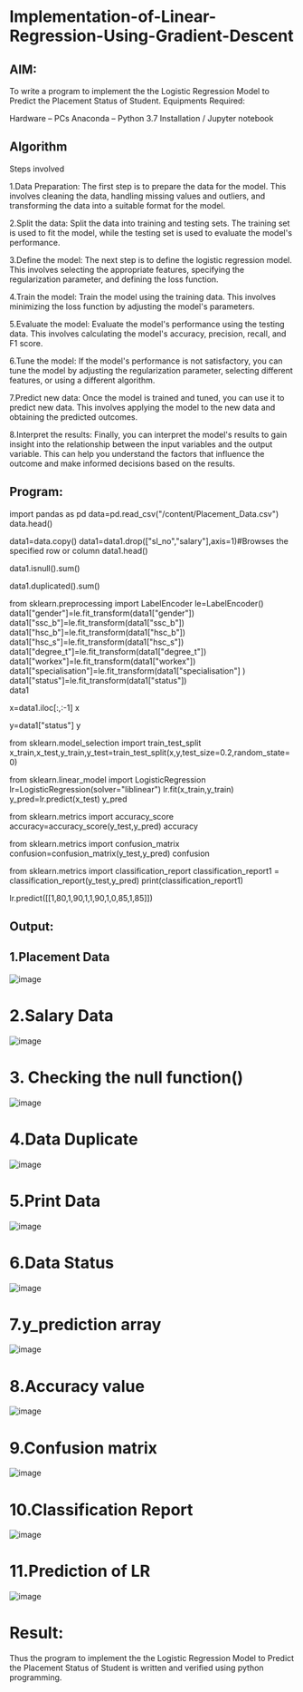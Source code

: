 # Implementation-of-Linear-Regression-Using-Gradient-Descent

## AIM:
To write a program to implement the the Logistic Regression Model to Predict the Placement Status of Student. Equipments Required:

Hardware – PCs
Anaconda – Python 3.7 Installation / Jupyter notebook

## Algorithm
Steps involved

1.Data Preparation: The first step is to prepare the data for the model. This involves cleaning the data, handling missing values and outliers, and transforming the data into a suitable format for the model.

2.Split the data: Split the data into training and testing sets. The training set is used to fit the model, while the testing set is used to evaluate the model's performance.

3.Define the model: The next step is to define the logistic regression model. This involves selecting the appropriate features, specifying the regularization parameter, and defining the loss function.

4.Train the model: Train the model using the training data. This involves minimizing the loss function by adjusting the model's parameters.

5.Evaluate the model: Evaluate the model's performance using the testing data. This involves calculating the model's accuracy, precision, recall, and F1 score.

6.Tune the model: If the model's performance is not satisfactory, you can tune the model by adjusting the regularization parameter, selecting different features, or using a different algorithm.

7.Predict new data: Once the model is trained and tuned, you can use it to predict new data. This involves applying the model to the new data and obtaining the predicted outcomes.

8.Interpret the results: Finally, you can interpret the model's results to gain insight into the relationship between the input variables and the output variable. This can help you understand the factors that influence the outcome and make informed decisions based on the results.
## Program:

import pandas as pd
data=pd.read_csv("/content/Placement_Data.csv")
data.head()

data1=data.copy()
data1=data1.drop(["sl_no","salary"],axis=1)#Browses the specified row or column
data1.head()

data1.isnull().sum()

data1.duplicated().sum()

from sklearn.preprocessing import LabelEncoder
le=LabelEncoder()
data1["gender"]=le.fit_transform(data1["gender"])
data1["ssc_b"]=le.fit_transform(data1["ssc_b"])
data1["hsc_b"]=le.fit_transform(data1["hsc_b"])
data1["hsc_s"]=le.fit_transform(data1["hsc_s"])
data1["degree_t"]=le.fit_transform(data1["degree_t"])
data1["workex"]=le.fit_transform(data1["workex"])
data1["specialisation"]=le.fit_transform(data1["specialisation"] )     
data1["status"]=le.fit_transform(data1["status"])       
data1 

x=data1.iloc[:,:-1]
x

y=data1["status"]
y

from sklearn.model_selection import train_test_split
x_train,x_test,y_train,y_test=train_test_split(x,y,test_size=0.2,random_state=0)

from sklearn.linear_model import LogisticRegression
lr=LogisticRegression(solver="liblinear")
lr.fit(x_train,y_train)
y_pred=lr.predict(x_test)
y_pred

from sklearn.metrics import accuracy_score
accuracy=accuracy_score(y_test,y_pred)
accuracy

from sklearn.metrics import confusion_matrix
confusion=confusion_matrix(y_test,y_pred)
confusion

from sklearn.metrics import classification_report
classification_report1 = classification_report(y_test,y_pred)
print(classification_report1)

lr.predict([[1,80,1,90,1,1,90,1,0,85,1,85]])

## Output:
## 1.Placement Data
![image](https://github.com/gracia55/Implementation-of-Linear-Regression-Using-Gradient-Descent/assets/129026838/6b833c93-4ebd-415a-aad6-a92992cf7757)


# 2.Salary Data
![image](https://github.com/gracia55/Implementation-of-Linear-Regression-Using-Gradient-Descent/assets/129026838/d7d09999-9632-476f-82b5-620dac2bdf87)


# 3. Checking the null function()
![image](https://github.com/gracia55/Implementation-of-Linear-Regression-Using-Gradient-Descent/assets/129026838/fc379a84-43e8-4136-a5c9-08162a84b1e6)


# 4.Data Duplicate
![image](https://github.com/gracia55/Implementation-of-Linear-Regression-Using-Gradient-Descent/assets/129026838/a75a982f-3f9c-4d60-b834-156d4ede292e)


# 5.Print Data
![image](https://github.com/gracia55/Implementation-of-Linear-Regression-Using-Gradient-Descent/assets/129026838/26b2b41d-0e1a-4b89-b2be-37cb6add28e9)


# 6.Data Status
![image](https://github.com/gracia55/Implementation-of-Linear-Regression-Using-Gradient-Descent/assets/129026838/282b7516-6853-493b-8ddd-5080da26c530)


# 7.y_prediction array
![image](https://github.com/gracia55/Implementation-of-Linear-Regression-Using-Gradient-Descent/assets/129026838/81de856b-2bbb-436d-899a-ab49d5afb81a)


# 8.Accuracy value
![image](https://github.com/gracia55/Implementation-of-Linear-Regression-Using-Gradient-Descent/assets/129026838/f46f3428-7821-4dc6-b616-3ec9771feb20)


# 9.Confusion matrix
![image](https://github.com/gracia55/Implementation-of-Linear-Regression-Using-Gradient-Descent/assets/129026838/cf98ff44-169c-40d7-9e4c-5f676f673df7)


# 10.Classification Report
![image](https://github.com/gracia55/Implementation-of-Linear-Regression-Using-Gradient-Descent/assets/129026838/18bd4927-c417-4171-8ce5-e44a7e168da1)


# 11.Prediction of LR
![image](https://github.com/gracia55/Implementation-of-Linear-Regression-Using-Gradient-Descent/assets/129026838/5bf807e1-c0ff-4044-97d4-55e8d56d1ca2)


# Result:
Thus the program to implement the the Logistic Regression Model to Predict the Placement Status of Student is written and verified using python programming.

